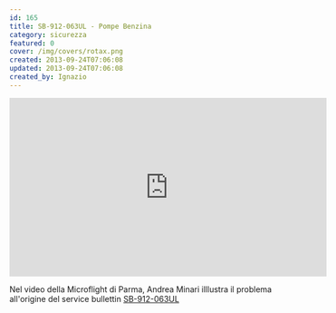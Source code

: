 ```yaml
---
id: 165
title: SB-912-063UL - Pompe Benzina
category: sicurezza
featured: 0
cover: /img/covers/rotax.png
created: 2013-09-24T07:06:08
updated: 2013-09-24T07:06:08
created_by: Ignazio
---
```


<iframe width="560" height="315" src="https://www.youtube.com/embed/3SGhKZjcGDA?si=5OpfpvnFjKEt3d6s" title="YouTube video player" frameborder="0" allow="fullscreen accelerometer; autoplay; clipboard-write; encrypted-media; gyroscope; picture-in-picture; web-share" referrerpolicy="strict-origin-when-cross-origin" allowfullscreen></iframe>

Nel video della Microflight di Parma, Andrea Minari illlustra il problema all'origine del service bullettin <a href="https://legacy.rotaxowner.com/si_tb_info/serviceb/sb-912-063ul.pdf" target="_blank">SB-912-063UL</a>
